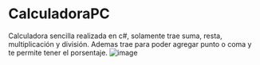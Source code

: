# CalculadoraPC
Calculadora sencilla realizada en c#, solamente trae suma, resta, multiplicación y división.
Ademas trae para poder agregar punto o coma y te permite tener el porsentaje.
![image](https://user-images.githubusercontent.com/91169099/181125941-162551fa-41ad-4636-94a0-f175f6e83970.png)
